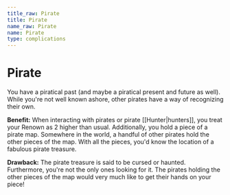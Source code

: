 ```yaml
---
title_raw: Pirate
title: Pirate
name_raw: Pirate
name: Pirate
type: complications
---
```


# Pirate

You have a piratical past (and maybe a piratical present and future as well). While you're not well known ashore, other pirates have a way of recognizing their own.

**Benefit:** When interacting with pirates or pirate [[Hunter|hunters]], you treat your Renown as 2 higher than usual. Additionally, you hold a piece of a pirate map. Somewhere in the world, a handful of other pirates hold the other pieces of the map. With all the pieces, you'd know the location of a fabulous pirate treasure.

**Drawback:** The pirate treasure is said to be cursed or haunted. Furthermore, you're not the only ones looking for it. The pirates holding the other pieces of the map would very much like to get their hands on your piece!
